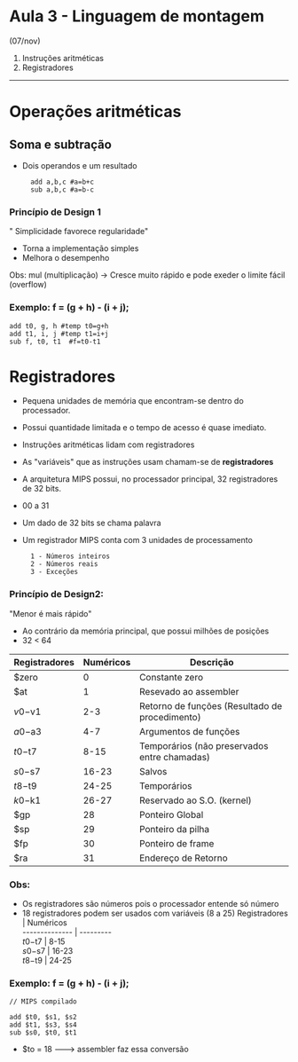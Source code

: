 # Aula 3 - Linguagem de montagem
(07/nov)
1. Instruções aritméticas
2. Registradores

---
# Operações aritméticas
## Soma e subtração 
- Dois operandos e um resultado

        add a,b,c #a=b+c
        sub a,b,c #a=b-c

### Princípio de Design 1
" Simplicidade favorece regularidade"
- Torna a implementação simples
- Melhora o desempenho

Obs: mul (multiplicação) -> Cresce muito rápido e pode exeder o limite fácil (overflow)

### Exemplo: f = (g + h) - (i + j);
        
    add t0, g, h #temp t0=g+h
    add t1, i, j #temp t1=i+j
    sub f, t0, t1  #f=t0-t1

# Registradores
- Pequena unidades de memória que encontram-se dentro do processador.
- Possui quantidade limitada e o tempo de acesso é quase imediato.
- Instruções aritméticas lidam com registradores 
- As "variáveis" que as instruções usam chamam-se de **registradores**
- A arquitetura MIPS possui, no processador principal, 32 registradores de 32 bits.
- 00 a 31
- Um dado de 32 bits se chama palavra
- Um registrador MIPS conta com 3 unidades de processamento

        1 - Números inteiros
        2 - Números reais
        3 - Exceções

### Princípio de Design2: 
"Menor é mais rápido"
- Ao contrário da memória principal, que possui milhões de posições
- 32 < 64

Registradores   |   Numéricos   |   Descrição
--------------  |   ---------   |   -----
$zero           |   0           |   Constante zero
$at             |   1           |   Resevado ao assembler 
$v0-$v1         |   2-3         |   Retorno de funções (Resultado de procedimento)
$a0-$a3         |   4-7         |   Argumentos de funções
$t0-$t7         |   8-15        |   Temporários (não preservados entre chamadas)
$s0-$s7         |   16-23       |   Salvos
$t8-$t9         |   24-25       |   Temporários
$k0-$k1         |    26-27       |   Reservado ao S.O. (kernel)
$gp             |   28          |   Ponteiro Global
$sp             |   29          |   Ponteiro da pilha
$fp             |   30          |   Ponteiro de frame
$ra             |   31          |   Endereço de Retorno

### Obs:
- Os registradores são números pois o processador entende só número
- 18 registradores podem ser usados com variáveis (8 a 25)
    Registradores   |   Numéricos   
    --------------  |   ---------   
    $t0-$t7         |   8-15        
    $s0-$s7         |   16-23       
    $t8-$t9         |   24-25       

### Exemplo: f = (g + h) - (i + j);
    // MIPS compilado

    add $t0, $s1, $s2
    add $t1, $s3, $s4
    sub $s0, $t0, $t1
- $to = 18 ---> assembler faz essa conversão 